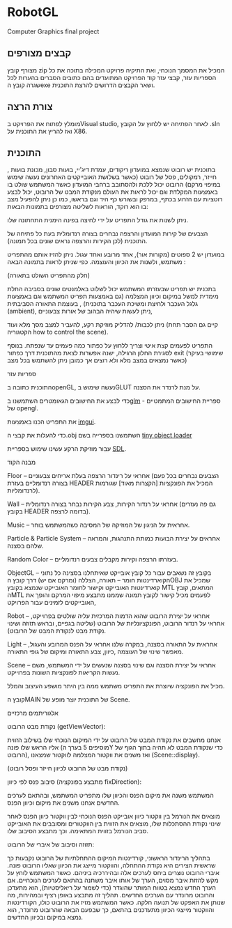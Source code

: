 # RobotGL
Computer Graphics final project


## קבצים מצורפים

מצורף קובץ zip המכיל את המסמך הנוכחי, ואת התיקיה פרויקט המכילה בתוכה את כל הספריות עזר, קבצי עזר קוד הפרויקט המתועדים בהם כתובים הסברים בהערות לכל שגרה קובץ הexe ושאר הקבצים הדרושים להרצת התוכנית.

## צורת הרצה

מומלץ לפתוח את הפרויקט בVisual studio, לאחר הפתיחה יש ללחוץ על הקובץ .sln ואז להריץ את התוכנית  על X86.










## התוכנית

בתוכנית יש רובוט שנמצא במועדון ריקודים, עמדת דיג'יי, בועות סבון, מכונת בועות , חייזר, רמקולים, פסל של רובוט (כאשר בשלושת האובייקטים האחרונים נעשה שימוש במיפוי מרקם)
הרובוט יכול ללכת ולהסתובב ברחבי המועדון כאשר המשתמש שולט בו באמצעות המקלדת וגם יכול לראות את העולם מנקודת המבט של הרובוט, יכול לבצע רוטציות עם הזרוע בכתף, במרפק ובשורש כף היד וגם בראשו, כמו כן ניתן להפעיל מצב בו הוא רוקד, הוראות לשליטה מצורפים בתמונות הבאות:  



















ניתן לשנות את גודל התפריט על ידי לחיצה בפינה הימנית התחתונה שלו.

הצבעים של קירות המועדון והרצפה נבחרים בצורה רנדומלית בעת כל פתיחה של התוכנית (לכן הקירות והרצפה נראים שונים בכל תמונה).

במועדון יש 2 ספוטים (מקורות אור), אחד מרובע ואחד עגול. ניתן להזיז אותם מהתפריט משתמש, ולשנות את הכיוון והעוצמה.
כפי שניתן לראות בתמונה הבאה : 








(חלק מהתפריט השולט בתאורה)

בתכנית יש תפריט שבעזרתו המשתמש יכול לשלוט באלמנטים שונים בסביבה התלת מימדית למשל במיקום וכיוון המצלמה (גם באמצעות תפריט המשתמש וגם באמצעות גלגל העכבר ולחיצת ומשיכת העכבר בתוכנית) , בעוצמת התאורה הסביבתית (ambient), ניתן לעשות שיהיה הבהוב של אורות צבעוניים, 














ניתן לכבות/ להדליק מוזיקת רקע, להעביר למצב מסך מלא ועוד (קיים גם הסבר תחת הקטגוריה how to control the scene).









התפריט לפעמים קצת איטי וצריך ללחוץ על כפתור כמה פעמים עד שנפתח.
בנוסף לסגירת החלון הרגילה, ישנה אפשרות לצאת מהתוכנית דרך כפתור exit  (שימושי בעיקר כאשר נמצאים במצב מלא ולא רוצים אך כמובן ניתן להשתמש בכל מצב)










ספריות עזר

התוכנית כתובה בopenGL, נעשה שימוש בGLUT על מנת לרנדר את הסצנה. 

כדי לבצע את החישובים הגאומטרים השתמשנו ב[glm](https://glm.g-truc.net/0.9.9/index.html)  - ספריית החישובים המתמטיים של opengl.

את התפריט הכנו באמצעות [imgui](https://github.com/ocornut/imgui).

כדי להעלות את קבצי ה.obj השתמשנו בספרייה בשם [tiny object loader](https://github.com/tinyobjloader/tinyobjloader) 

עבור מוזיקת הרקע עשינו שימוש בספריית [SDL](https://github.com/libsdl-org/SDL/releases/tag/release-2.30.6).

מבנה הקוד

Floor – אחראי על רינדור הרצפה בעלת אריחים צבעוניים (הצבעים נבחרים בכל פעם בצורה רנדומליים בעזרת HEADER המכיל את הפונקציות [הקצרות מאוד] שגורמות לרנדומליות).

Wall – אחראי על רנדור הקירות, צבע הקירות נבחר בצורה רנדומלית (גם פה נעזרים בקובץ HEADER בדומה לרצפה).

Music – אחראית על הניגון של המוזיקה של המסיבה כשהמשתמש בוחר.

Particle & Particle System – אחראים על יצירת הבועות כמותת התנהגות, והמראה שלהם בסצנה.

Random Color – בעזרתו הרצפה וקירות מקבלים צבעים רנדומליים.

ObjectGL – בקובץ זה נשאבים עבור כל קובץ אובייקט שאיתחלנו בסצינה כל נתוני הקוארדינטות חומר – תאורה, הצללה (ומרקם אם יש)  דרך קובץ הOBJ שמכיל את קוארדינטות האובייקט וקישור לחומר האובייקט שנמצא בקובץ MTL המתאים, קובץ הMTL   לפעמים מכיל קישור לקובץ תמונה שממנו מתבצע מיפוי המרקם והופך את האובייקטים לזמינים עבור הפרויקט,

Robot – אחראי על יצירת הרובוט שהוא הדמות המרכזית עליה שולטים בפרוייקט, אחראי על רנדור הרובוט, הפונקציונליות של הרובוט (שליטה בגפיים, ובראש תזוזה ושינוי נקודת מבט לנקודת המבט של הרובוט).

Light – אחראית על התאורה בסצנה, במקרה שלנו אחראי על הפנס המרובע והעגול, מאפשר שינוי של העוצמה ,כיוון, צבע התאורה ומיקום של גופי התאורה.

Scene – אחראי על יצירת הסצנה וגם שינוי בסצנה שנעשים על ידי המשתמש, משם נעשות הקריאות לפונקציות השונות בפרוייקט.

מכיל את הפונקציה שיוצרת את התפריט משתמש ממה בין היתר מושפע העיצוב והמלל.

קובץ הMAIN של התוכנית יוצר מופע של Scene.

אלגוריתמים מרכזיים

נקודת מבט הרובוט (getViewVector):

אנחנו מחשבים את נקודת המבט של הרובוט על ידי המיקום הנוכחי שלו בשילוב הזווית אליו הראש שלו פונה (מוסיפים 5 בערך הY כדי שנקודת המבט לא תהיה בתוך הגוף של הרובוט), ואז משנים את ווקטור המצלמה לווקטור שמצאנו (Scene::display).










(נקודת מבט של הרובוט לכיוון חייזר ופסל רובוט)

סיבוב פנס לפי כיוון (מתבצע בפונקציה fixDirection):

המשתמש משנה את מיקום הפנס והכיוון שלו מתפריט המשתמש, ובהתאם לערכים החדשים אנחנו משנים את מיקום וכיוון הפנס.

מוצאים את הנורמל בין ווקטור כיוון אובייקט הפנס הנוכחי לבין ווקטור כיוון הפנס לאחר שינוי נקודת ההסתכלות שלו, מוצאים את הזווית בין הווקטורים ומסובבים את האובייקט סביב הנורמל בזווית המתאימה. וכך מתבצע הסיבוב שלו.

תזוזה וסיבוב של איברי של הרובוט:

בתהליך הרינדור הראשוני, קורדינטות המיקום ההתחלתיות של הרובוט נקבעות כך שראשית הצירים היא נקודת ההתחלה, והווקטור מייצג את הכיוון שאליו הרובוט פונה. איברי הרובוט נוצרים ביחס לערכים אלה ובהיררכיה ביניהם.
כאשר המשתמש לוחץ על מקש להזזת איבר מסוים, הערך של אותו איבר משתנה בהתאם לערכים הנוכחיים. אם הערך החדש נמצא בטווח המותר שהוגדר (כדי לשמור על ריאליסטיות), הוא מתעדכן והרובוט מרונדר עם הערכים החדשים. תהליך זה מתבצע באופן רציף ובמהירות, מה שנותן את האפקט של תנועה חלקה.
כאשר המשתמש מזיז את הרובוט כולו, הקורדינטות והווקטור מייצגי הכיוון מתעדכנים בהתאם, כך שבפעם הבאה שהרובוט מרונדר, הוא נמצא במיקום ובכיוון החדשים.

